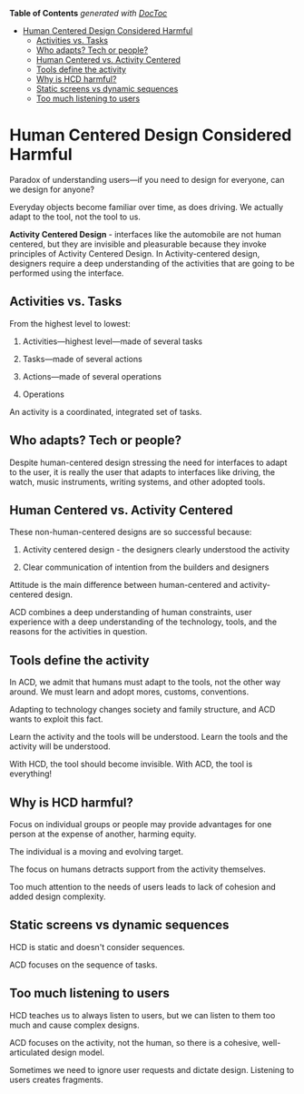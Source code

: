 <!-- START doctoc generated TOC please keep comment here to allow auto update -->
<!-- DON'T EDIT THIS SECTION, INSTEAD RE-RUN doctoc TO UPDATE -->
**Table of Contents**  *generated with [DocToc](https://github.com/thlorenz/doctoc)*

- [Human Centered Design Considered Harmful](#human-centered-design-considered-harmful)
  - [Activities vs. Tasks](#activities-vs-tasks)
  - [Who adapts? Tech or people?](#who-adapts-tech-or-people)
  - [Human Centered vs. Activity Centered](#human-centered-vs-activity-centered)
  - [Tools define the activity](#tools-define-the-activity)
  - [Why is HCD harmful?](#why-is-hcd-harmful)
  - [Static screens vs dynamic sequences](#static-screens-vs-dynamic-sequences)
  - [Too much listening to users](#too-much-listening-to-users)

<!-- END doctoc generated TOC please keep comment here to allow auto update -->

# Human Centered Design Considered Harmful

Paradox of understanding users—if you need to design for everyone, can we design for anyone?

Everyday objects become familiar over time, as does driving. We actually adapt to the tool, not the tool to us.

**Activity Centered Design** - interfaces like the automobile are not human centered, but they are invisible and
pleasurable because they invoke principles of Activity Centered Design. In Activity-centered design, designers require a
deep understanding of the activities that are going to be performed using the interface.

## Activities vs. Tasks

From the highest level to lowest:

1. Activities—highest level—made of several tasks

2. Tasks—made of several actions

3. Actions—made of several operations

4. Operations

An activity is a coordinated, integrated set of tasks.

## Who adapts? Tech or people?

Despite human-centered design stressing the need for interfaces to adapt to the user, it is really the user that adapts
to interfaces like driving, the watch, music instruments, writing systems, and other adopted tools.

## Human Centered vs. Activity Centered

These non-human-centered designs are so successful because:

1. Activity centered design - the designers clearly understood the activity

2. Clear communication of intention from the builders and designers

Attitude is the main difference between human-centered and activity-centered design.

ACD combines a deep understanding of human constraints, user experience with a deep understanding of the technology,
tools, and the reasons for the activities in question.

## Tools define the activity

In ACD, we admit that humans must adapt to the tools, not the other way around. We must learn and adopt mores, customs,
conventions.

Adapting to technology changes society and family structure, and ACD wants to exploit this fact.

Learn the activity and the tools will be understood. Learn the tools and the activity will be understood.

With HCD, the tool should become invisible. With ACD, the tool is everything!

## Why is HCD harmful?

Focus on individual groups or people may provide advantages for one person at the expense of another, harming equity.

The individual is a moving and evolving target.

The focus on humans detracts support from the activity themselves.

Too much attention to the needs of users leads to lack of cohesion and added design complexity.

## Static screens vs dynamic sequences

HCD is static and doesn't consider sequences.

ACD focuses on the sequence of tasks.

## Too much listening to users

HCD teaches us to always listen to users, but we can listen to them too much and cause complex designs.

ACD focuses on the activity, not the human, so there is a cohesive, well-articulated design model.

Sometimes we need to ignore user requests and dictate design. Listening to users creates fragments.
